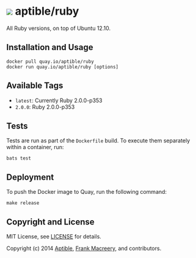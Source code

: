 # ![](https://gravatar.com/avatar/11d3bc4c3163e3d238d558d5c9d98efe?s=64) aptible/ruby

All Ruby versions, on top of Ubuntu 12.10.

## Installation and Usage

    docker pull quay.io/aptible/ruby
    docker run quay.io/aptible/ruby [options]

## Available Tags

* `latest`: Currently Ruby 2.0.0-p353
* `2.0.0`: Ruby 2.0.0-p353

## Tests

Tests are run as part of the `Dockerfile` build. To execute them separately within a container, run:

    bats test

## Deployment

To push the Docker image to Quay, run the following command:

    make release

## Copyright and License

MIT License, see [LICENSE](LICENSE.md) for details.

Copyright (c) 2014 [Aptible](https://www.aptible.com), [Frank Macreery](https://github.com/fancyremarker), and contributors.

